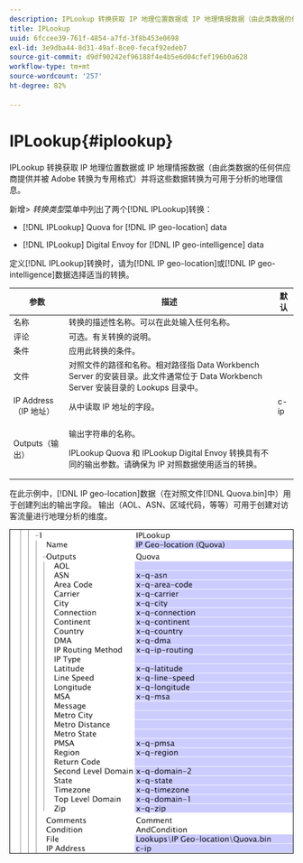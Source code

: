 ```yaml
---
description: IPLookup 转换获取 IP 地理位置数据或 IP 地理情报数据（由此类数据的任何供应商提供并被 Adobe 转换为专用格式）并将这些数据转换为可用于分析的地理信息。
title: IPLookup
uuid: 6fccee39-761f-4854-a7fd-3f8b453e0698
exl-id: 3e9dba44-8d31-49af-8ce0-fecaf92edeb7
source-git-commit: d9df90242ef96188f4e4b5e6d04cfef196b0a628
workflow-type: tm+mt
source-wordcount: '257'
ht-degree: 82%

---
```


# IPLookup{#iplookup}

IPLookup 转换获取 IP 地理位置数据或 IP 地理情报数据（由此类数据的任何供应商提供并被 Adobe 转换为专用格式）并将这些数据转换为可用于分析的地理信息。

新增> *转换类型*菜单中列出了两个[!DNL IPLookup]转换：

* [!DNL IPLookup] Quova for  [!DNL IP geo-location] data

* [!DNL IPLookup] Digital Envoy for  [!DNL IP geo-intelligence] data

定义[!DNL IPLookup]转换时，请为[!DNL IP geo-location]或[!DNL IP geo-intelligence]数据选择适当的转换。

<table id="table_C438A30AB5E64160A5C486D6887B1D7E"> 
 <thead> 
  <tr> 
   <th colname="col1" class="entry"> 参数 </th> 
   <th colname="col2" class="entry"> 描述 </th> 
   <th colname="col3" class="entry"> 默认 </th> 
  </tr> 
 </thead>
 <tbody> 
  <tr> 
   <td colname="col1"> 名称 </td> 
   <td colname="col2"> 转换的描述性名称。可以在此处输入任何名称。 </td> 
   <td colname="col3"> </td> 
  </tr> 
  <tr> 
   <td colname="col1"> 评论 </td> 
   <td colname="col2"> 可选。有关转换的说明。 </td> 
   <td colname="col3"> </td> 
  </tr> 
  <tr> 
   <td colname="col1"> 条件 </td> 
   <td colname="col2"> 应用此转换的条件。 </td> 
   <td colname="col3"> </td> 
  </tr> 
  <tr> 
   <td colname="col1"> 文件 </td> 
   <td colname="col2"> 对照文件的路径和名称。相对路径指 Data Workbench Server 的安装目录。此文件通常位于 Data Workbench Server 安装目录的 Lookups 目录中。 </td> 
   <td colname="col3"> </td> 
  </tr> 
  <tr> 
   <td colname="col1"> IP Address（IP 地址） </td> 
   <td colname="col2"> 从中读取 IP 地址的字段。 </td> 
   <td colname="col3"> c-ip </td> 
  </tr> 
  <tr> 
   <td colname="col1"> Outputs（输出） </td> 
   <td colname="col2"> <p>输出字符串的名称。 </p> <p> <span class="wintitle">IPLookup</span> Quova 和 <span class="wintitle">IPLookup</span> Digital Envoy 转换具有不同的输出参数。请确保为 IP 对照数据使用适当的转换。 </p> </td> 
   <td colname="col3"> </td> 
  </tr> 
 </tbody> 
</table>

在此示例中，[!DNL IP geo-location]数据（在对照文件[!DNL Quova.bin]中）用于创建列出的输出字段。 输出（AOL、ASN、区域代码，等等）可用于创建对访客流量进行地理分析的维度。

![](assets/cfg_TransformationType_IPLookup.png)
